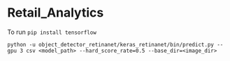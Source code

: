 # Retail_Analytics

To run
`pip install tensorflow`

`python -u object_detector_retinanet/keras_retinanet/bin/predict.py --gpu 3 csv <model_path> --hard_score_rate=0.5 --base_dir=<image_dir>`

